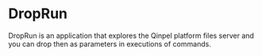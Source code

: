 # DropRun

DropRun is an application that explores the Qinpel platform files server and you can drop then as parameters in executions of commands.
